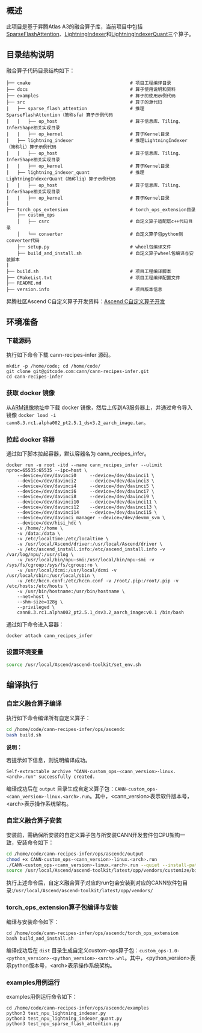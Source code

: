## 概述

此项目是基于昇腾Atlas A3的融合算子库，当前项目中包括[SparseFlashAttention](./docs/custom-npu_sparse_flash_attention.md)、[LightningIndexer](./docs/custom-npu_lightning_indexer.md)和[LightningIndexerQuant](./docs/custom-npu_lightning_indexer_quant.md)三个算子。

## 目录结构说明

融合算子代码目录结构如下：

  ```
  ├── cmake                                     # 项目工程编译目录
  ├── docs                                      # 算子使用说明和资料
  ├── examples                                  # 算子的使用示例代码
  ├── src                                       # 算子的源代码
  |   ├── sparse_flash_attention                # 推理SparseFlashAttention（简称sfa）算子示例代码
  |   |   ├── op_host                           # 算子信息库、Tiling、InferShape相关实现目录
  |   |   ├── op_kernel                         # 算子Kernel目录
  |   ├── lightning_indexer                     # 推理LightningIndexer（简称li）算子示例代码
  |   |   ├── op_host                           # 算子信息库、Tiling、InferShape相关实现目录
  |   |   ├── op_kernel                         # 算子Kernel目录
  |   ├── lightning_indexer_quant               # 推理LightningIndexerQuant（简称liq）算子示例代码
  |   |   ├── op_host                           # 算子信息库、Tiling、InferShape相关实现目录
  |   |   ├── op_kernel                         # 算子Kernel目录
  |
  ├── torch_ops_extension                       # torch_ops_extension目录
      ├── custom_ops
      │   ├── csrc                              # 自定义算子适配层c++代码目录
      │   └── converter                         # 自定义算子包python侧converter代码
      ├── setup.py                              # wheel包编译文件
      ├── build_and_install.sh                  # 自定义算子wheel包编译与安装脚本
  |
  ├── build.sh                                  # 项目工程编译脚本
  ├── CMakeList.txt                             # 项目工程编译配置文件
  ├── README.md                              
  ├── version.info                              # 项目版本信息
  ```
昇腾社区Ascend C自定义算子开发资料：[Ascend C自定义算子开发](https://www.hiascend.com/document/detail/zh/CANNCommunityEdition/800alpha002/devguide/opdevg/ascendcopdevg/atlas_ascendc_10_0001.html)


## 环境准备<a name="1"></a>
### 下载源码

  执行如下命令下载 cann-recipes-infer 源码。
  ```shell
  mkdir -p /home/code; cd /home/code/
  git clone git@gitcode.com:cann/cann-recipes-infer.git
  cd cann-recipes-infer
  ```

### 获取 docker 镜像

  从[ARM镜像地址](https://ascend-cann.obs.cn-north-4.myhuaweicloud.com/cann8.3.rc1.alpha002/pt2.5.1/aarch/ascendc/cann8.3.rc1.alpha002_pt2.5.1_dsv3.2_aarch_image.tar)中下载 docker 镜像，然后上传到A3服务器上，并通过命令导入镜像 `docker load -i cann8.3.rc1.alpha002_pt2.5.1_dsv3.2_aarch_image.tar`。

### 拉起 docker 容器

  通过如下脚本拉起容器，默认容器名为 cann_recipes_infer。
  ```
  docker run -u root -itd --name cann_recipes_infer --ulimit nproc=65535:65535 --ipc=host \
      --device=/dev/davinci0     --device=/dev/davinci1 \
      --device=/dev/davinci2     --device=/dev/davinci3 \
      --device=/dev/davinci4     --device=/dev/davinci5 \
      --device=/dev/davinci6     --device=/dev/davinci7 \
      --device=/dev/davinci8     --device=/dev/davinci9 \
      --device=/dev/davinci10    --device=/dev/davinci11 \
      --device=/dev/davinci12    --device=/dev/davinci13 \
      --device=/dev/davinci14    --device=/dev/davinci15 \
      --device=/dev/davinci_manager --device=/dev/devmm_svm \
      --device=/dev/hisi_hdc \
      -v /home/:/home \
      -v /data:/data \
      -v /etc/localtime:/etc/localtime \
      -v /usr/local/Ascend/driver:/usr/local/Ascend/driver \
      -v /etc/ascend_install.info:/etc/ascend_install.info -v /var/log/npu/:/usr/slog \
      -v /usr/local/bin/npu-smi:/usr/local/bin/npu-smi -v /sys/fs/cgroup:/sys/fs/cgroup:ro \
      -v /usr/local/dcmi:/usr/local/dcmi -v /usr/local/sbin:/usr/local/sbin \
      -v /etc/hccn.conf:/etc/hccn.conf -v /root/.pip:/root/.pip -v /etc/hosts:/etc/hosts \
      -v /usr/bin/hostname:/usr/bin/hostname \
      --net=host \
      --shm-size=128g \
      --privileged \
      cann8.3.rc1.alpha002_pt2.5.1_dsv3.2_aarch_image:v0.1 /bin/bash
  ```
  通过如下命令进入容器：
  ```
  docker attach cann_recipes_infer
  ```

### 设置环境变量

  ```bash
  source /usr/local/Ascend/ascend-toolkit/set_env.sh
  ```

## 编译执行

### 自定义融合算子编译

执行如下命令编译所有自定义算子：

  ```bash
  cd /home/code/cann-recipes-infer/ops/ascendc
  bash build.sh
  ```

**说明：**

若提示如下信息，则说明编译成功。

  ```
  Self-extractable archive "CANN-custom_ops-<cann_version>-linux.<arch>.run" successfully created.
  ```

编译成功后在 `output` 目录生成自定义算子包：`CANN-custom_ops-<cann_version>-linux.<arch>.run`。其中，\<cann_version>表示软件版本号，\<arch>表示操作系统架构。

### 自定义融合算子安装

安装前，需确保所安装的自定义算子包与所安装CANN开发套件包CPU架构一致，安装命令如下：

  ```bash
  cd /home/code/cann-recipes-infer/ops/ascendc/output
  chmod +x CANN-custom_ops-<cann_version>-linux.<arch>.run
  ./CANN-custom_ops-<cann_version>-linux.<arch>.run --quiet --install-path=/usr/local/Ascend/ascend-toolkit/latest/opp
  source /usr/local/Ascend/ascend-toolkit/latest/opp/vendors/customize/bin/set_env.bash  
  ```

执行上述命令后，自定义融合算子对应的run包会安装到对应的CANN软件包目录:`/usr/local/Ascend/ascend-toolkit/latest/opp/vendors/`

### torch_ops_extension算子包编译与安装
编译与安装命令如下：
  ```shell
  cd /home/code/cann-recipes-infer/ops/ascendc/torch_ops_extension
  bash build_and_install.sh
  ```

编译成功后在 `dist` 目录生成自定义custom-ops算子包：`custom_ops-1.0-<python_version>-<python_version>-<arch>.whl`。其中，\<python_version>表示python版本号，\<arch>表示操作系统架构。


### examples用例运行
examples用例运行命令如下：
  ```shell
  cd /home/code/cann-recipes-infer/ops/ascendc/examples
  python3 test_npu_lightning_indexer.py
  python3 test_npu_lightning_indexer_quant.py
  python3 test_npu_sparse_flash_attention.py   
  ```